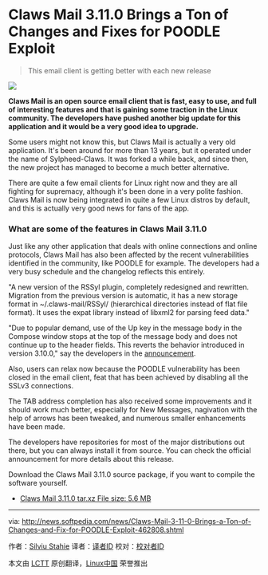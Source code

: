 Claws Mail 3.11.0 Brings a Ton of Changes and Fixes for POODLE Exploit
================================================================================
> This email client is getting better with each new release

![](http://i1-news.softpedia-static.com/images/news2/Claws-Mail-3-11-0-Brings-a-Ton-of-Changes-and-Fix-for-POODLE-Exploit-462808-2.jpg)

**Claws Mail is an open source email client that is fast, easy to use, and full of interesting features and that is gaining some traction in the Linux community. The developers have pushed another big update for this application and it would be a very good idea to upgrade.**

Some users might not know this, but Claws Mail is actually a very old application. It's been around for more than 13 years, but it operated under the name of Sylpheed-Claws. It was forked a while back, and since then, the new project has managed to become a much better alternative.

There are quite a few email clients for Linux right now and they are all fighting for supremacy, although it's been done in a very polite fashion. Claws Mail is now being integrated in quite a few Linux distros by default, and this is actually very good news for fans of the app.

### What are some of the features in Claws Mail 3.11.0 ###

Just like any other application that deals with online connections and online protocols, Claws Mail has also been affected by the recent vulnerabilities identified in the community, like POODLE for example. The developers had a very busy schedule and the changelog reflects this entirely.

"A new version of the RSSyl plugin, completely redesigned and rewritten. Migration from the previous version is automatic, it has a new storage format in ~/.claws-mail/RSSyl/ (hierarchical directories instead of flat file format). It uses the expat library instead of libxml2 for parsing feed data."

"Due to popular demand, use of the Up key in the message body in the Compose window stops at the top of the message body and does not continue up to the header fields. This reverts the behavior introduced in version 3.10.0," say the developers in the [announcement][1].

Also, users can relax now because the POODLE vulnerability has been closed in the email client, feat that has been achieved by disabling all the SSLv3 connections.

The TAB address completion has also received some improvements and it should work much better, especially for New Messages, nagivation with the help of arrows has been tweaked, and numerous smaller enhancements have been made.

The developers have repositories for most of the major distributions out there, but you can always install it from source. You can check the official announcement for more details about this release.

Download the Claws Mail 3.11.0 source package, if you want to compile the software yourself. 

- [Claws Mail 3.11.0 tar.xz File size: 5.6 MB][2]

--------------------------------------------------------------------------------

via: http://news.softpedia.com/news/Claws-Mail-3-11-0-Brings-a-Ton-of-Changes-and-Fix-for-POODLE-Exploit-462808.shtml

作者：[Silviu Stahie][a]
译者：[译者ID](https://github.com/译者ID)
校对：[校对者ID](https://github.com/校对者ID)

本文由 [LCTT](https://github.com/LCTT/TranslateProject) 原创翻译，[Linux中国](http://linux.cn/) 荣誉推出

[a]:http://news.softpedia.com/editors/browse/silviu-stahie
[1]:http://www.claws-mail.org/news.php
[2]:http://sourceforge.net/projects/claws-mail/files/Claws%20Mail/3.11.0/claws-mail-3.11.0.tar.xz
